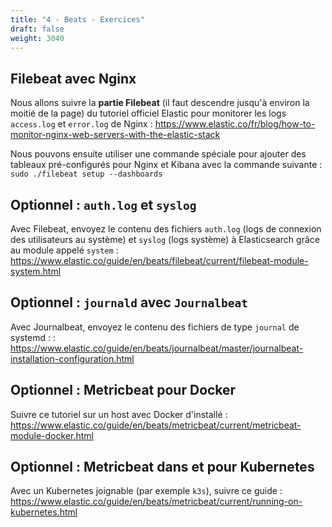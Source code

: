 ```yaml
---
title: "4 - Beats - Exercices"
draft: false
weight: 3040
---
```


<!-- https://logz.io/blog/docker-logging/ -->

## Filebeat avec Nginx

Nous allons suivre la **partie Filebeat** (il faut descendre jusqu'à environ la moitié de la page) du tutoriel officiel Elastic pour monitorer les logs `access.log` et `error.log` de Nginx :
https://www.elastic.co/fr/blog/how-to-monitor-nginx-web-servers-with-the-elastic-stack

Nous pouvons ensuite utiliser une commande spéciale pour ajouter des tableaux pré-configurés pour Nginx et Kibana avec la commande suivante :
`sudo ./filebeat setup --dashboards`

<!-- https://logz.io/blog/docker-stats-monitoring-dockbeat/ -->

<!-- https://raw.githubusercontent.com/elastic/beats/7.10/deploy/docker/filebeat.docker.yml -->

<!-- - TP Docker FIlebeat -->

<!-- Input container + TCP : https://www.youtube.com/watch?v=_eQWPGpJZ1k&list=PLn6POgpklwWrgJXXvbjlFPyHf8Q5a9n2b&index=12 -->

<!-- Input type log : https://www.youtube.com/watch?v=X3OXO4C0wR8&list=PLn6POgpklwWrgJXXvbjlFPyHf8Q5a9n2b&index=11 -->

<!-- Filebeats module nginx : https://www.youtube.com/watch?v=X0FY1XeHtmI&list=PLn6POgpklwWrgJXXvbjlFPyHf8Q5a9n2b&index=9 -->
<!-- https://www.elastic.co/guide/en/beats/filebeat/current/filebeat-module-nginx.html -->

<!-- <http://localhost:5601/app/kibana#/home/tutorial/elasticsearchMetrics?_g=()> -->

## Optionnel : `auth.log` et `syslog`

Avec Filebeat, envoyez le contenu des fichiers `auth.log` (logs de connexion des utilisateurs au système) et `syslog` (logs système) à Elasticsearch grâce au module appelé `system` : https://www.elastic.co/guide/en/beats/filebeat/current/filebeat-module-system.html

## Optionnel : `journald` avec `Journalbeat`

Avec Journalbeat, envoyez le contenu des fichiers de type `journal` de systemd : : https://www.elastic.co/guide/en/beats/journalbeat/master/journalbeat-installation-configuration.html

## Optionnel : Metricbeat pour Docker

Suivre ce tutoriel sur un host avec Docker d'installé : https://www.elastic.co/guide/en/beats/metricbeat/current/metricbeat-module-docker.html

## Optionnel : Metricbeat dans et pour Kubernetes

Avec un Kubernetes joignable (par exemple `k3s`), suivre ce guide : https://www.elastic.co/guide/en/beats/metricbeat/current/running-on-kubernetes.html
